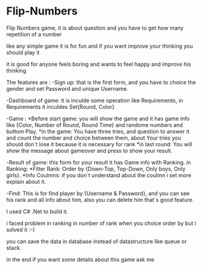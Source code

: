 # Flip-Numbers
Flip Numbers game, it is about question and you have to get how many repetition of a number

like any simple game it is for fun and if you want improve your thinking you should play it

it is good for anyone feels boring and wants to feel happy and improve his thinking

The features are :
-Sign up:
that is the first form, and you have to choice the gender and set Password 
and unique Username.

-Dashboard of game:
it is inculde some operation like Requirements, in Requirements it inculdes Set{Round, Color}

-Game : 
*Before start game:
you will show the game and it has game info like {Color, Number of Round, Round Time}
and randome numbers and buttom Play.
*in the game:
You have three tries, and question to answer it and count the number and choice between
them, about Your tries you should don`t lose it because it is necessary for rank
*in last round:
You will show the message about gameover and press to show your result.

-Result of game:
this form for your result it has Game info with Ranking.
in Ranking:
*Filter Rank:
Order by {Down-Top, Top-Down, Only boys, Only girls}.
*Info Coulmns:
if you don`t understand about the coulmn i set more explain about it.

-Find:
This is for find player by {Username & Password},
and you can see his rank and all info about him,
also you can delete him that`s good feature.

I used C# .Net to build it.

i faced problem in ranking in number of rank when you choice order by but i solved it :-)

you can save the data in database instead of datastructure like queue or stack.

in the end if you want some details about this game ask me
